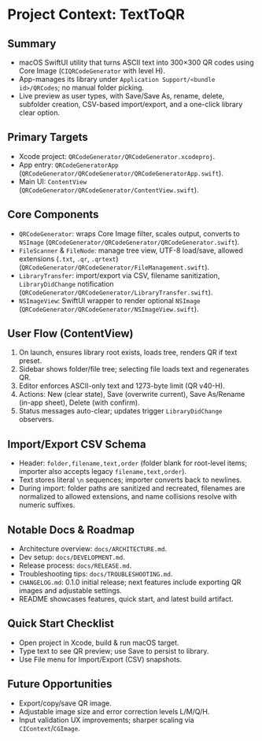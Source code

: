 # Project Context: TextToQR

## Summary
- macOS SwiftUI utility that turns ASCII text into 300×300 QR codes using Core Image (`CIQRCodeGenerator` with level H).
- App-manages its library under `Application Support/<bundle id>/QRCodes`; no manual folder picking.
- Live preview as user types, with Save/Save As, rename, delete, subfolder creation, CSV-based import/export, and a one-click library clear option.

## Primary Targets
- Xcode project: `QRCodeGenerator/QRCodeGenerator.xcodeproj`.
- App entry: `QRCodeGeneratorApp` (`QRCodeGenerator/QRCodeGenerator/QRCodeGeneratorApp.swift`).
- Main UI: `ContentView` (`QRCodeGenerator/QRCodeGenerator/ContentView.swift`).

## Core Components
- `QRCodeGenerator`: wraps Core Image filter, scales output, converts to `NSImage` (`QRCodeGenerator/QRCodeGenerator/QRCodeGenerator.swift`).
- `FileScanner` & `FileNode`: manage tree view, UTF-8 load/save, allowed extensions (`.txt`, `.qr`, `.qrtext`) (`QRCodeGenerator/QRCodeGenerator/FileManagement.swift`).
- `LibraryTransfer`: import/export via CSV, filename sanitization, `LibraryDidChange` notification (`QRCodeGenerator/QRCodeGenerator/LibraryTransfer.swift`).
- `NSImageView`: SwiftUI wrapper to render optional `NSImage` (`QRCodeGenerator/QRCodeGenerator/NSImageView.swift`).

## User Flow (ContentView)
1. On launch, ensures library root exists, loads tree, renders QR if text preset.
2. Sidebar shows folder/file tree; selecting file loads text and regenerates QR.
3. Editor enforces ASCII-only text and 1273-byte limit (QR v40-H).
4. Actions: New (clear state), Save (overwrite current), Save As/Rename (in-app sheet), Delete (with confirm).
5. Status messages auto-clear; updates trigger `LibraryDidChange` observers.

## Import/Export CSV Schema
- Header: `folder,filename,text,order` (folder blank for root-level items; importer also accepts legacy `filename,text,order`).
- Text stores literal `\n` sequences; importer converts back to newlines.
- During import: folder paths are sanitized and recreated, filenames are normalized to allowed extensions, and name collisions resolve with numeric suffixes.

## Notable Docs & Roadmap
- Architecture overview: `docs/ARCHITECTURE.md`.
- Dev setup: `docs/DEVELOPMENT.md`.
- Release process: `docs/RELEASE.md`.
- Troubleshooting tips: `docs/TROUBLESHOOTING.md`.
- `CHANGELOG.md`: 0.1.0 initial release; next features include exporting QR images and adjustable settings.
- README showcases features, quick start, and latest build artifact.

## Quick Start Checklist
- Open project in Xcode, build & run macOS target.
- Type text to see QR preview; use Save to persist to library.
- Use File menu for Import/Export (CSV) snapshots.

## Future Opportunities
- Export/copy/save QR image.
- Adjustable image size and error correction levels L/M/Q/H.
- Input validation UX improvements; sharper scaling via `CIContext`/`CGImage`.
